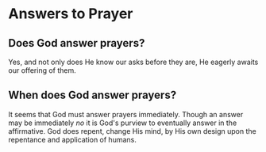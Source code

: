 # Answers to Prayer

## Does God answer prayers?

Yes, and not only does He know our asks before they are, He eagerly awaits our offering of them.


## When does God answer prayers? 

It seems that God must answer prayers immediately. 
Though an answer may be immediately _no_ it is God's purview to eventually answer in the affirmative. 
God does repent, change His mind, by His own design upon the repentance and application of humans. 

